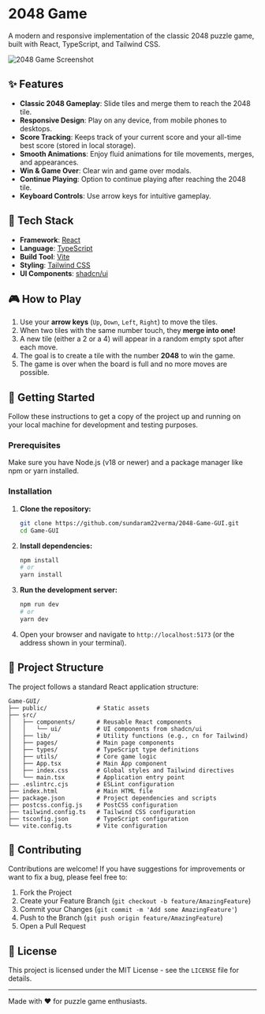 # 2048 Game

A modern and responsive implementation of the classic 2048 puzzle game, built with React, TypeScript, and Tailwind CSS.

![2048 Game Screenshot](https://raw.githubusercontent.com/user-attachments/assets/15451423-6490-482f-8703-e84711832446/2048-game-screenshot.png)

## ✨ Features

*   **Classic 2048 Gameplay**: Slide tiles and merge them to reach the 2048 tile.
*   **Responsive Design**: Play on any device, from mobile phones to desktops.
*   **Score Tracking**: Keeps track of your current score and your all-time best score (stored in local storage).
*   **Smooth Animations**: Enjoy fluid animations for tile movements, merges, and appearances.
*   **Win & Game Over**: Clear win and game over modals.
*   **Continue Playing**: Option to continue playing after reaching the 2048 tile.
*   **Keyboard Controls**: Use arrow keys for intuitive gameplay.

## 🚀 Tech Stack

*   **Framework**: [React](https://reactjs.org/)
*   **Language**: [TypeScript](https://www.typescriptlang.org/)
*   **Build Tool**: [Vite](https://vitejs.dev/)
*   **Styling**: [Tailwind CSS](https://tailwindcss.com/)
*   **UI Components**: [shadcn/ui](https://ui.shadcn.com/)

## 🎮 How to Play

1.  Use your **arrow keys** (`Up`, `Down`, `Left`, `Right`) to move the tiles.
2.  When two tiles with the same number touch, they **merge into one!**
3.  A new tile (either a 2 or a 4) will appear in a random empty spot after each move.
4.  The goal is to create a tile with the number **2048** to win the game.
5.  The game is over when the board is full and no more moves are possible.

## 🏁 Getting Started

Follow these instructions to get a copy of the project up and running on your local machine for development and testing purposes.

### Prerequisites

Make sure you have Node.js (v18 or newer) and a package manager like npm or yarn installed.

### Installation

1.  **Clone the repository:**
    ```bash
    git clone https://github.com/sundaram22verma/2048-Game-GUI.git
    cd Game-GUI
    ```

2.  **Install dependencies:**
    ```bash
    npm install
    # or
    yarn install
    ```

3.  **Run the development server:**
    ```bash
    npm run dev
    # or
    yarn dev
    ```

4.  Open your browser and navigate to `http://localhost:5173` (or the address shown in your terminal).

## 📂 Project Structure

The project follows a standard React application structure:

```
Game-GUI/
├── public/              # Static assets
├── src/
│   ├── components/      # Reusable React components
│   │   └── ui/          # UI components from shadcn/ui
│   ├── lib/             # Utility functions (e.g., cn for Tailwind)
│   ├── pages/           # Main page components
│   ├── types/           # TypeScript type definitions
│   ├── utils/           # Core game logic
│   ├── App.tsx          # Main App component
│   ├── index.css        # Global styles and Tailwind directives
│   └── main.tsx         # Application entry point
├── .eslintrc.cjs        # ESLint configuration
├── index.html           # Main HTML file
├── package.json         # Project dependencies and scripts
├── postcss.config.js    # PostCSS configuration
├── tailwind.config.ts   # Tailwind CSS configuration
├── tsconfig.json        # TypeScript configuration
└── vite.config.ts       # Vite configuration
```

## 🤝 Contributing

Contributions are welcome! If you have suggestions for improvements or want to fix a bug, please feel free to:

1.  Fork the Project
2.  Create your Feature Branch (`git checkout -b feature/AmazingFeature`)
3.  Commit your Changes (`git commit -m 'Add some AmazingFeature'`)
4.  Push to the Branch (`git push origin feature/AmazingFeature`)
5.  Open a Pull Request

## 📄 License

This project is licensed under the MIT License - see the `LICENSE` file for details.

---

Made with ❤️ for puzzle game enthusiasts.